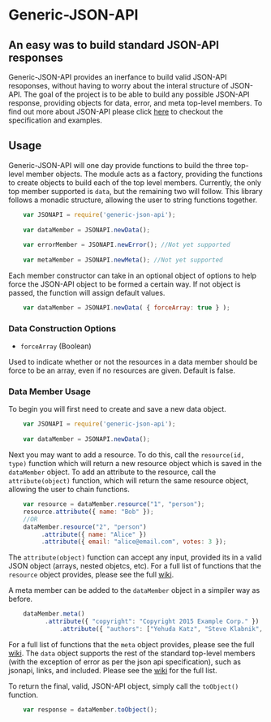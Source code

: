 # Generic-JSON-API
## An easy was to build standard JSON-API responses
Generic-JSON-API provides an inerfance to build valid JSON-API resoponses, without having to worry about the interal structure of JSON-API. The goal of the project is to be able to build any possible JSON-API response, providing objects for data, error, and meta top-level members. To find out more about JSON-API please click [here](http://jsonapi.org/format/) to checkout the specification and examples.

## Usage
Generic-JSON-API will one day provide functions to build the three top-level member objects. The module acts as a factory, providing the  functions to create objects to build each of the top level members. Currently, the only top member supported is `data`, but the remaining two will follow. This library follows a monadic structure, allowing the user to string functions together.

```javascript
	var JSONAPI = require('generic-json-api');
 
	var dataMember = JSONAPI.newData();
	
	var errorMember = JSONAPI.newError(); //Not yet supported
	
	var metaMember = JSONAPI.newMeta(); //Not yet supported
```

Each member constructor can take in an optional object of options to help force the JSON-API object to be formed a certain way. If not object is passed, the function will assign default values.

```javascript
	var dataMember = JSONAPI.newData( { forceArray: true } );
```

### Data Construction Options
* `forceArray` (Boolean)

Used to indicate whether or not the resources in a data member should be force to be an array, even if no resources are given. Default is false.

### Data Member Usage
To begin you will first need to create and save a new data object.
```javascript
	var JSONAPI = require('generic-json-api');
 
	var dataMember = JSONAPI.newData();
```
Next you may want to add a resource. To do this, call the `resource(id, type)` function which will return a new resource object which is saved in the `dataMember` object. To add an attribute to the resource, call the `attribute(object)` function, which will return the same resource object, allowing the user to chain functions.
```javascript
	var resource = dataMember.resource("1", "person");
	resource.attribute({ name: "Bob" });
	//OR
	dataMember.resource("2", "person")
		 .attribute({ name: "Alice" })
		 .attribute({ email: "alice@email.com", votes: 3 });
```
The `attribute(object)` function can accept any input, provided its in a valid JSON object (arrays, nested objetcs, etc). For a full list of functions that the `resource` object provides, please see the full [wiki](https://github.com/KeeganFerrett/Generic-JSON-API/wiki).

A meta member can be added to the `dataMember` object in a simpiler way as before.
```javascript
	dataMember.meta()
		  .attribute({ "copyright": "Copyright 2015 Example Corp." })
    		  .attribute({ "authors": ["Yehuda Katz", "Steve Klabnik", "Dan Gebhardt", "Tyler Kellen"] });
```
For a full list of functions that the `meta` object provides, please see the full [wiki](https://github.com/KeeganFerrett/Generic-JSON-API/wiki).
The `data` object supports the rest of the standard top-level members (with the exception of error as per the json api specification), such as jsonapi, links, and included. Please see the [wiki](https://github.com/KeeganFerrett/Generic-JSON-API/wiki) for the full list.

To return the final, valid, JSON-API object, simply call the `toObject()` function.
```javascript
	var response = dataMember.toObject();
```